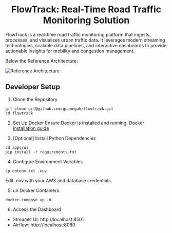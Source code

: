 <h1 align="center">FlowTrack: Real-Time Road Traffic Monitoring Solution </h1>

FlowTrack is a real-time road traffic monitoring platform that ingests, processes, and visualizes urban traffic data. It leverages modern streaming technologies, scalable data pipelines, and interactive dashboards to provide actionable insights for mobility and congestion management. 

Below the Reference Architecture:

![Reference Architecture](./assets/test-e2e-serverless-aws.drawio.png)


## Developer Setup


1. Clone the Repository

```shell
git clone git@github.com:goamegah/flowtrack.git
cd flowtrack
```

2. Set Up Docker Ensure Docker is installed and running.[ Docker installation guide](https://docs.docker.com/engine/install/)


3. [Optional] Install Python Dependencies

```shell
cd apps/ui
pip install -r requirements.txt
```

4. Configure Environment Variables

```shell
cp dotenv.txt .env
```
Edit .env with your AWS and database credentials.


5. un Docker Containers

```shell
docker-compose up -d
```
6. Access the Dashboard

* Streamlit UI: http://localhost:8501
* Airflow: http://localhost:8080